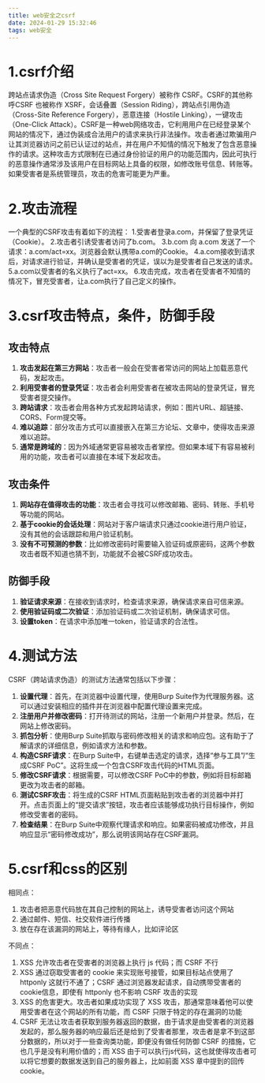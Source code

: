 ```yaml
---
title: web安全之csrf
date: 2024-01-29 15:32:46
tags: web安全   
---
```


# 1.csrf介绍
跨站点请求伪造（Cross Site Request Forgery）被称作 CSRF。CSRF的其他称呼CSRF 也被称作 XSRF，会话叠置（Session Riding），跨站点引用伪造（Cross-Site Reference Forgery），恶意连接（Hostile Linking），一键攻击（One-Click Attack）。CSRF是一种web网络攻击，它利用用户在已经登录某个网站的情况下，通过伪装成合法用户的请求来执行非法操作。攻击者通过欺骗用户让其浏览器访问之前已认证过的站点，并在用户不知情的情况下触发了包含恶意操作的请求。这种攻击方式限制在已通过身份验证的用户的功能范围内，因此可执行的恶意操作通常涉及该用户在目标网站上具备的权限，如修改账号信息、转账等。如果受害者是系统管理员，攻击的危害可能更为严重。

# 2.攻击流程
一个典型的CSRF攻击有着如下的流程：
1.受害者登录a.com，并保留了登录凭证（Cookie）。
2.攻击者引诱受害者访问了b.com。
3.b.com 向 a.com 发送了一个请求：a\.com/act=xx。浏览器会默认携带a.com的Cookie。
4.a.com接收到请求后，对请求进行验证，并确认是受害者的凭证，误以为是受害者自己发送的请求。
5.a.com以受害者的名义执行了act=xx。
6.攻击完成，攻击者在受害者不知情的情况下，冒充受害者，让a.com执行了自己定义的操作。

# 3.csrf攻击特点，条件，防御手段
## 攻击特点
1. **攻击发起在第三方网站**：攻击者一般会在受害者常访问的网站上加载恶意代码，发起攻击。
2. **利用受害者的登录凭证**：攻击者会利用受害者在被攻击网站的登录凭证，冒充受害者提交操作。
3. **跨站请求**：攻击者会用各种方式发起跨站请求，例如：图片URL、超链接、CORS、Form提交等。
4. **难以追踪**：部分攻击方式可以直接嵌入在第三方论坛、文章中，使得攻击来源难以追踪。
5. **通常是跨域的**：因为外域通常更容易被攻击者掌控。但如果本域下有容易被利用的功能，攻击者可以直接在本域下发起攻击。

## 攻击条件
1. **网站存在值得攻击的功能**：攻击者会寻找可以修改邮箱、密码、转账、手机号等功能的网站。
2. **基于cookie的会话处理**：网站对于客户端请求只通过cookie进行用户验证，没有其他的会话跟踪和用户验证机制。
3. **没有不可预测的参数**：比如修改密码时需要输入验证码或原密码，这两个参数攻击者既不知道也猜不到，功能就不会被CSRF成功攻击。

## 防御手段

1. **验证请求来源**：在接收到请求时，检查请求来源，确保请求来自可信来源。
2. **使用验证码或二次验证**：添加验证码或二次验证机制，确保请求可信。
3. **设置token**：在请求中添加唯一token，验证请求的合法性。

# 4.测试方法

CSRF（跨站请求伪造）的测试方法通常包括以下步骤：

1. **设置代理**：首先，在浏览器中设置代理，使用Burp Suite作为代理服务器。这可以通过安装相应的插件并在浏览器中配置代理设置来完成。
2. **注册用户并修改密码**：打开待测试的网站，注册一个新用户并登录。然后，在网站上修改密码。
3. **抓包分析**：使用Burp Suite抓取与密码修改相关的请求和响应包。这有助于了解请求的详细信息，例如请求方法和参数。
4. **构造CSRF请求**：在Burp Suite中，右键单击选定的请求，选择“参与工具”/“生成CSRF PoC”。这将生成一个包含CSRF攻击代码的HTML页面。
5. **修改CSRF请求**：根据需要，可以修改CSRF PoC中的参数，例如将目标邮箱更改为攻击者的邮箱。
6. **测试CSRF攻击**：将生成的CSRF HTML页面粘贴到攻击者的浏览器中并打开。点击页面上的“提交请求”按钮，攻击者应该能够成功执行目标操作，例如修改受害者的密码。
7. **检查结果**：在Burp Suite中观察代理请求和响应。如果密码被成功修改，并且响应显示“密码修改成功”，那么说明该网站存在CSRF漏洞。

# 5.csrf和css的区别

相同点：

1. 攻击者把恶意代码放在其自己控制的网站上，诱导受害者访问这个网站
2. 通过邮件、短信、社交软件进行传播
3. 放在存在该漏洞的网站上，等待有缘人，比如评论区

不同点：

1. XSS 允许攻击者在受害者的浏览器上执行 js 代码；而 CSRF 不行
2. XSS 通过窃取受害者的 cookie 来实现账号接管，如果目标站点使用了 httponly 这就行不通了；CSRF 通过浏览器发起请求，自动携带受害者的cookie信息，即使有 httponly 也不影响 CSRF 攻击的实现
3. XSS 的危害更大。攻击者如果成功实现了 XSS 攻击，那通常意味着他可以使用受害者在这个网站的所有功能，而 CSRF 只限于特定的存在漏洞的功能
4. CSRF 无法让攻击者获取到服务器返回的数据，由于请求是由受害者的浏览器发起的，那么服务器的响应最后还是给到了受害者那里，攻击者是拿不到这部分数据的，所以对于一些查询类功能，即便没有做任何防御 CSRF 的措施，它也几乎是没有利用价值的；而 XSS 由于可以执行js代码，这也就使得攻击者可以将它想要的数据发送到自己的服务器上，比如前面 XSS 章中提到的回传 cookie。
